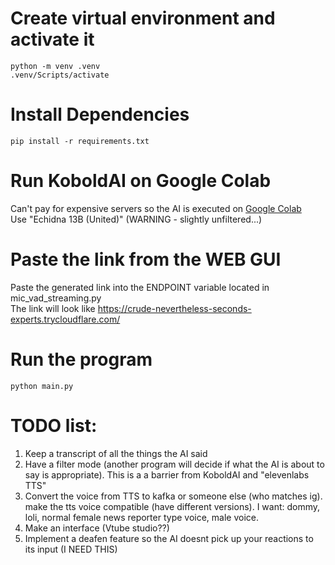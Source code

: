 # Create virtual environment and activate it
```console
python -m venv .venv
.venv/Scripts/activate
```

# Install Dependencies
```console
pip install -r requirements.txt
```

# Run KoboldAI on Google Colab
Can't pay for expensive servers so the AI is executed on [Google Colab](https://colab.research.google.com/github/koboldai/KoboldAI-Client/blob/main/colab/GPU.ipynb#scrollTo=lVftocpwCoYw)
<br />
Use "Echidna 13B (United)" (WARNING - slightly unfiltered...)

# Paste the link from the WEB GUI
Paste the generated link into the ENDPOINT variable located in mic_vad_streaming.py
<br />
The link will look like https://crude-nevertheless-seconds-experts.trycloudflare.com/

# Run the program
```console
python main.py
```

# TODO list:
1. Keep a transcript of all the things the AI said
2. Have a filter mode (another program will decide if what the AI is about to say is appropriate). This is a a barrier from KoboldAI and "elevenlabs TTS"
3. Convert the voice from TTS to kafka or someone else (who matches ig). make the tts voice compatible (have different versions). I want: dommy, loli, normal female news reporter type voice, male voice.
4. Make an interface (Vtube studio??)
5. Implement a deafen feature so the AI doesnt pick up your reactions to its input (I NEED THIS)